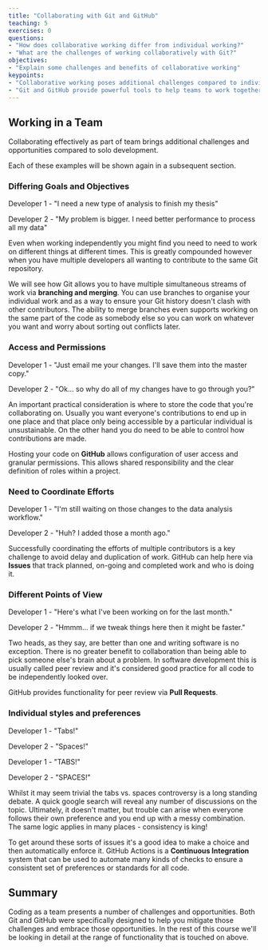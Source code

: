 ```yaml
---
title: "Collaborating with Git and GitHub"
teaching: 5
exercises: 0
questions:
- "How does collaborative working differ from individual working?"
- "What are the challenges of working collaboratively with Git?"
objectives:
- "Explain some challenges and benefits of collaborative working"
keypoints:
- "Collaborative working poses additional challenges compared to individual working"
- "Git and GitHub provide powerful tools to help teams to work together"
---
```


## Working in a Team

Collaborating effectively as part of team brings additional challenges and
opportunities compared to solo development.

Each of these examples will be shown again in a subsequent section.

### Differing Goals and Objectives

Developer 1 - "I need a new type of analysis to finish my thesis"

Developer 2 - "My problem is bigger. I need better performance to process all my
data"

Even when working independently you might find you need to need to work on
different things at different times. This is greatly compounded however when you
have multiple developers all wanting to contribute to the same Git repository.

We will see how Git allows you to have multiple simultaneous streams of work via
**branching and merging**. You can use branches to organise your individual work
and as a way to ensure your Git history doesn't clash with other
contributors. The ability to merge branches even supports working on the same
part of the code as somebody else so you can work on whatever you want and worry
about sorting out conflicts later.

### Access and Permissions

Developer 1 - "Just email me your changes. I'll save them into the master copy."

Developer 2 - "Ok... so why do all of my changes have to go through you?"

An important practical consideration is where to store the code that you're
collaborating on. Usually you want everyone's contributions to end up in one
place and that place only being accessible by a particular individual is
unsustainable. On the other hand you do need to be able to control how
contributions are made.

Hosting your code on **GitHub** allows configuration of user access and granular
permissions. This allows shared responsibility and the clear definition of roles
within a project.

### Need to Coordinate Efforts

Developer 1 - "I'm still waiting on those changes to the data analysis workflow."

Developer 2 - "Huh? I added those a month ago."

Successfully coordinating the efforts of multiple contributors is a key
challenge to avoid delay and duplication of work. GitHub can help here via
**Issues** that track planned, on-going and completed work and who is doing it.

### Different Points of View

Developer 1 - "Here's what I've been working on for the last month."

Developer 2 - "Hmmm... if we tweak things here then it might be faster."

Two heads, as they say, are better than one and writing software is no
exception. There is no greater benefit to collaboration than being able to pick
someone else's brain about a problem. In software development this is usually
called peer review and it's considered good practice for all code to be
independently looked over.

GitHub provides functionality for peer review via **Pull Requests**.

### Individual styles and preferences

Developer 1 - "Tabs!"

Developer 2 - "Spaces!"

Developer 1 - "TABS!"

Developer 2 - "SPACES!"

Whilst it may seem trivial the tabs vs. spaces controversy is a long standing
debate. A quick google search will reveal any number of discussions on the
topic. Ultimately, it doesn't matter, but trouble can arise when everyone
follows their own preference and you end up with a messy combination. The same
logic applies in many places - consistency is king!

To get around these sorts of issues it's a good idea to make a choice and then
automatically enforce it. GitHub Actions is a **Continuous Integration** system
that can be used to automate many kinds of checks to ensure a consistent set of
preferences or standards for all code.

## Summary

Coding as a team presents a number of challenges and opportunities. Both Git and
GitHub were specifically designed to help you mitigate those challenges and
embrace those opportunities. In the rest of this course we'll be looking in
detail at the range of functionality that is touched on above.
